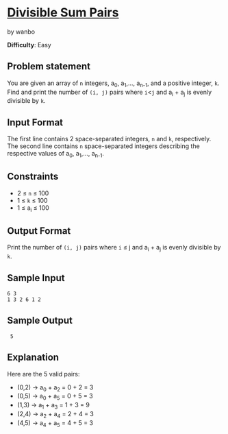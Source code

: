 # [Divisible Sum Pairs]
by wanbo

**Difficulty**: Easy

## Problem statement

You are given an array of `n` integers, a<sub>0</sub>, a<sub>1</sub>,...,
a<sub>n-1</sub>, and a positive integer, `k`. Find and print the number of
`(i, j)` pairs where `i`&lt;`j` and a<sub>i</sub> + a<sub>j</sub> is evenly
divisible by `k`.

## Input Format

The first line contains 2 space-separated integers, `n` and `k`, respectively.
The second line contains `n` space-separated integers describing the
respective values of a<sub>0</sub>, a<sub>1</sub>,..., a<sub>n-1</sub>.

## Constraints

* 2 &le; `n` &le; 100
* 1 &le; `k` &le; 100
* 1 &le; a<sub>i</sub> &le; 100

## Output Format

Print the number of `(i, j)` pairs where `i` &le; j  and a<sub>i</sub> +
a<sub>j</sub> is evenly divisible by `k`.

## Sample Input

```
6 3
1 3 2 6 1 2
```

## Sample Output

```
 5
```

## Explanation

Here are the 5 valid pairs:

* (0,2) -> a<sub>0</sub> + a<sub>2</sub> = 0 + 2 = 3
* (0,5) -> a<sub>0</sub> + a<sub>5</sub> = 0 + 5 = 3
* (1,3) -> a<sub>1</sub> + a<sub>3</sub> = 1 + 3 = 9
* (2,4) -> a<sub>2</sub> + a<sub>4</sub> = 2 + 4 = 3
* (4,5) -> a<sub>4</sub> + a<sub>5</sub> = 4 + 5 = 3

[Divisible Sum Pairs]:https://www.hackerrank.com/challenges/divisible-sum-pairs
